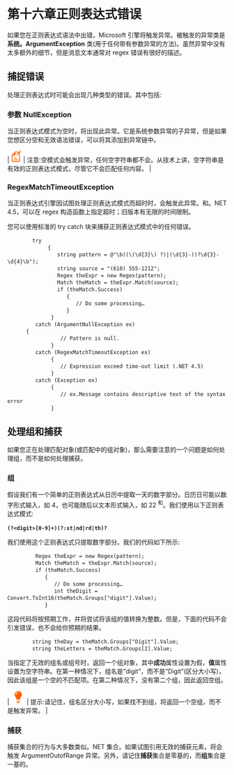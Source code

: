 # 第十六章正则表达式错误

如果您在正则表达式语法中出错，Microsoft 引擎将触发异常。被触发的异常类是**系统。ArgumentException** 类(用于任何带有参数异常的方法)。虽然异常中没有太多额外的细节，但是消息文本通常对 regex 错误有很好的描述。

## 捕捉错误

处理正则表达式时可能会出现几种类型的错误。其中包括:

### 参数 NullException

当正则表达式模式为空时，将出现此异常。它是系统参数异常的子异常，但是如果您想区分空和无效语法错误，可以将其添加到异常链中。

| ![](img/note.png) | 注意:空模式会触发异常，任何空字符串都不会。从技术上讲，空字符串是有效的正则表达式模式，尽管它不会匹配任何内容。 |

### RegexMatchTimeoutException

当正则表达式引擎因试图处理正则表达式模式而超时时，会触发此异常。和。NET 4.5，可以在 regex 构造函数上指定超时；旧版本有无限的时间限制。

您可以使用标准的 try catch 块来捕获正则表达式模式中的任何错误。

```
        try
             {
                string pattern = @"\b((\(\d{3}\) ?)|(\d{3}-))?\d{3}-\d{4}\b");
                string source = "(610) 555-1212";
                Regex theExpr = new Regex(pattern);
                Match theMatch = theExpr.Match(source);
                if (theMatch.Success)
                   {
                      // Do some processing…
                   }
              }
         catch (ArgumentNullException ex)
      {
                 // Pattern is null.
              }
         catch (RegexMatchTimeoutException ex)
              {
                 // Expression exceed time-out limit (.NET 4.5)
              }
         catch (Exception ex)
              {
                 // ex.Message contains descriptive text of the syntax error
              }

```

## 处理组和捕获

如果您正在处理匹配对象(或匹配中的组对象)，那么需要注意的一个问题是如何处理组，而不是如何处理捕获。

### 组

假设我们有一个简单的正则表达式从日历中提取一天的数字部分。日历日可能以数字形式输入，如 4，也可能随后以文本形式输入，如 22 <sup>和</sup>。我们使用以下正则表达式模式:

**`(?<digit>[0-9]+)(?:st|nd|rd|th)?`**

我们使用这个正则表达式只提取数字部分。我们的代码如下所示:

```
         Regex theExpr = new Regex(pattern);
         Match theMatch = theExpr.Match(source);
         if (theMatch.Success)
            {
               // Do some processing…
               int theDigit = Convert.ToInt16(theMatch.Groups["digit"].Value);
            }

```

这段代码将按预期工作，并将尝试将该组的值转换为整数。但是，下面的代码不会引发错误，也不会给你预期的结果。

```
        string theDay = theMatch.Groups["Digit"].Value;
        string theLetters = theMatch.Groups[2].Value;

```

当指定了无效的组名或组号时，返回一个组对象，其中**成功**属性设置为假，**值**属性设置为空字符串。在第一种情况下，组名是“digit”，而不是“Digit”(区分大小写)，因此该组是一个空的不匹配项。在第二种情况下，没有第二个组，因此返回空组。

| ![](img/tip.png) | 提示:请记住，组名区分大小写，如果找不到组，将返回一个空组，而不是触发异常。 |

### 捕获

捕获集合的行为与大多数类似。NET 集合。如果试图引用无效的捕获元素，将会触发 ArgumentOutofRange 异常。另外，请记住**捕获**集合是零基的，而**组**集合是一基的。